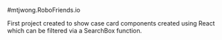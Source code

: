 #mtjwong.RoboFriends.io

First project created to show case card components created using React which can be filtered via a SearchBox function.



